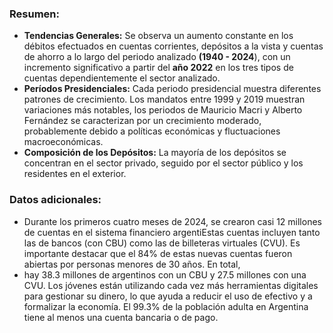 ### Resumen:
- **Tendencias Generales:** Se observa un aumento constante en los débitos efectuados en cuentas corrientes, depósitos a la vista y cuentas de ahorro a lo largo del periodo analizado
**(1940 - 2024**), con un incremento significativo a partir del **año 2022** en los tres tipos de cuentas dependientemente el sector analizado.
- **Períodos Presidenciales:** Cada periodo presidencial muestra diferentes patrones de crecimiento. Los mandatos entre 1999 y 2019 muestran variaciones más notables, los periodos de
Mauricio Macri y Alberto Fernández se caracterizan por un crecimiento moderado, probablemente debido a políticas económicas y fluctuaciones macroeconómicas.
- **Composición de los Depósitos:** La mayoría de los depósitos se concentran en el sector privado, seguido por el sector público y los residentes en el exterior.

### Datos adicionales:
- Durante los primeros cuatro meses de 2024, se crearon casi 12 millones de cuentas en el sistema financiero argentiEstas cuentas incluyen tanto las de bancos (con CBU) como las de
billeteras virtuales (CVU). Es importante destacar que el 84% de estas nuevas cuentas fueron abiertas por personas menores de 30 años. En total,
- hay 38.3 millones de argentinos con un CBU y 27.5 millones con una CVU. Los jóvenes están utilizando cada vez más herramientas digitales para gestionar su dinero, lo que ayuda a
reducir el uso de efectivo y a formalizar la economía. El 99.3% de la población adulta en Argentina tiene al menos una cuenta bancaria o de pago.